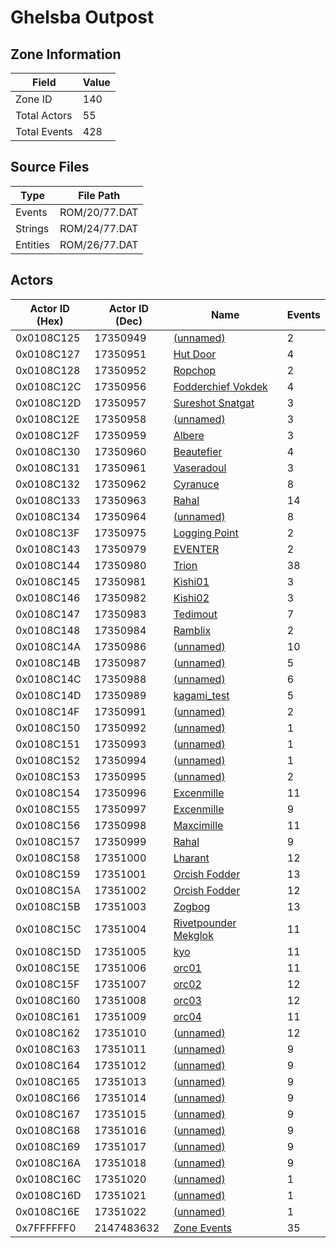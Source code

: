 # Ghelsba Outpost

## Zone Information

| Field        |   Value |
|--------------|---------|
| Zone ID      |     140 |
| Total Actors |      55 |
| Total Events |     428 |

## Source Files

| Type     | File Path     |
|----------|---------------|
| Events   | ROM/20/77.DAT |
| Strings  | ROM/24/77.DAT |
| Entities | ROM/26/77.DAT |

## Actors

| Actor ID (Hex)   |   Actor ID (Dec) | Name                                                               |   Events |
|------------------|------------------|--------------------------------------------------------------------|----------|
| 0x0108C125       |         17350949 | [(unnamed)](./17350949.md)                                         |        2 |
| 0x0108C127       |         17350951 | [Hut Door](./17350951%20-%20Hut%20Door.md)                         |        4 |
| 0x0108C128       |         17350952 | [Ropchop](./17350952%20-%20Ropchop.md)                             |        2 |
| 0x0108C12C       |         17350956 | [Fodderchief Vokdek](./17350956%20-%20Fodderchief%20Vokdek.md)     |        4 |
| 0x0108C12D       |         17350957 | [Sureshot Snatgat](./17350957%20-%20Sureshot%20Snatgat.md)         |        3 |
| 0x0108C12E       |         17350958 | [(unnamed)](./17350958.md)                                         |        3 |
| 0x0108C12F       |         17350959 | [Albere](./17350959%20-%20Albere.md)                               |        3 |
| 0x0108C130       |         17350960 | [Beautefier](./17350960%20-%20Beautefier.md)                       |        4 |
| 0x0108C131       |         17350961 | [Vaseradoul](./17350961%20-%20Vaseradoul.md)                       |        3 |
| 0x0108C132       |         17350962 | [Cyranuce](./17350962%20-%20Cyranuce.md)                           |        8 |
| 0x0108C133       |         17350963 | [Rahal](./17350963%20-%20Rahal.md)                                 |       14 |
| 0x0108C134       |         17350964 | [(unnamed)](./17350964.md)                                         |        8 |
| 0x0108C13F       |         17350975 | [Logging Point](./17350975%20-%20Logging%20Point.md)               |        2 |
| 0x0108C143       |         17350979 | [EVENTER](./17350979%20-%20EVENTER.md)                             |        2 |
| 0x0108C144       |         17350980 | [Trion](./17350980%20-%20Trion.md)                                 |       38 |
| 0x0108C145       |         17350981 | [Kishi01](./17350981%20-%20Kishi01.md)                             |        3 |
| 0x0108C146       |         17350982 | [Kishi02](./17350982%20-%20Kishi02.md)                             |        3 |
| 0x0108C147       |         17350983 | [Tedimout](./17350983%20-%20Tedimout.md)                           |        7 |
| 0x0108C148       |         17350984 | [Ramblix](./17350984%20-%20Ramblix.md)                             |        2 |
| 0x0108C14A       |         17350986 | [(unnamed)](./17350986.md)                                         |       10 |
| 0x0108C14B       |         17350987 | [(unnamed)](./17350987.md)                                         |        5 |
| 0x0108C14C       |         17350988 | [(unnamed)](./17350988.md)                                         |        6 |
| 0x0108C14D       |         17350989 | [kagami_test](./17350989%20-%20kagami_test.md)                     |        5 |
| 0x0108C14F       |         17350991 | [(unnamed)](./17350991.md)                                         |        2 |
| 0x0108C150       |         17350992 | [(unnamed)](./17350992.md)                                         |        1 |
| 0x0108C151       |         17350993 | [(unnamed)](./17350993.md)                                         |        1 |
| 0x0108C152       |         17350994 | [(unnamed)](./17350994.md)                                         |        1 |
| 0x0108C153       |         17350995 | [(unnamed)](./17350995.md)                                         |        2 |
| 0x0108C154       |         17350996 | [Excenmille](./17350996%20-%20Excenmille.md)                       |       11 |
| 0x0108C155       |         17350997 | [Excenmille](./17350997%20-%20Excenmille.md)                       |        9 |
| 0x0108C156       |         17350998 | [Maxcimille](./17350998%20-%20Maxcimille.md)                       |       11 |
| 0x0108C157       |         17350999 | [Rahal](./17350999%20-%20Rahal.md)                                 |        9 |
| 0x0108C158       |         17351000 | [Lharant](./17351000%20-%20Lharant.md)                             |       12 |
| 0x0108C159       |         17351001 | [Orcish Fodder](./17351001%20-%20Orcish%20Fodder.md)               |       13 |
| 0x0108C15A       |         17351002 | [Orcish Fodder](./17351002%20-%20Orcish%20Fodder.md)               |       12 |
| 0x0108C15B       |         17351003 | [Zogbog](./17351003%20-%20Zogbog.md)                               |       13 |
| 0x0108C15C       |         17351004 | [Rivetpounder Mekglok](./17351004%20-%20Rivetpounder%20Mekglok.md) |       11 |
| 0x0108C15D       |         17351005 | [kyo](./17351005%20-%20kyo.md)                                     |       11 |
| 0x0108C15E       |         17351006 | [orc01](./17351006%20-%20orc01.md)                                 |       11 |
| 0x0108C15F       |         17351007 | [orc02](./17351007%20-%20orc02.md)                                 |       12 |
| 0x0108C160       |         17351008 | [orc03](./17351008%20-%20orc03.md)                                 |       12 |
| 0x0108C161       |         17351009 | [orc04](./17351009%20-%20orc04.md)                                 |       11 |
| 0x0108C162       |         17351010 | [(unnamed)](./17351010.md)                                         |       12 |
| 0x0108C163       |         17351011 | [(unnamed)](./17351011.md)                                         |        9 |
| 0x0108C164       |         17351012 | [(unnamed)](./17351012.md)                                         |        9 |
| 0x0108C165       |         17351013 | [(unnamed)](./17351013.md)                                         |        9 |
| 0x0108C166       |         17351014 | [(unnamed)](./17351014.md)                                         |        9 |
| 0x0108C167       |         17351015 | [(unnamed)](./17351015.md)                                         |        9 |
| 0x0108C168       |         17351016 | [(unnamed)](./17351016.md)                                         |        9 |
| 0x0108C169       |         17351017 | [(unnamed)](./17351017.md)                                         |        9 |
| 0x0108C16A       |         17351018 | [(unnamed)](./17351018.md)                                         |        9 |
| 0x0108C16C       |         17351020 | [(unnamed)](./17351020.md)                                         |        1 |
| 0x0108C16D       |         17351021 | [(unnamed)](./17351021.md)                                         |        1 |
| 0x0108C16E       |         17351022 | [(unnamed)](./17351022.md)                                         |        1 |
| 0x7FFFFFF0       |       2147483632 | [Zone Events](./Zone%20Events.md)                                  |       35 |